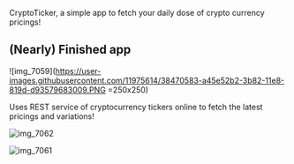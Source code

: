 CryptoTicker, a simple app to fetch your daily dose of crypto currency pricings!


## (Nearly) Finished app

![img_7059](https://user-images.githubusercontent.com/11975614/38470583-a45e52b2-3b82-11e8-819d-d93579683009.PNG =250x250) 

Uses REST service of cryptocurrency tickers online to fetch the latest pricings and variations!

![img_7062](https://user-images.githubusercontent.com/11975614/38470564-68b43d08-3b82-11e8-80d8-9c5ce248ec29.PNG)


![img_7061](https://user-images.githubusercontent.com/11975614/38470578-933efa86-3b82-11e8-98f2-c3a9d45f6f1f.PNG)


